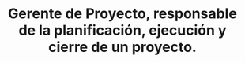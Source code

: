 ---
layout: default
title: Gerente de Proyecto, responsable de la planificación, ejecución y cierre de un proyecto.
has_children: true
parent: Gestión de Proyectos
grand_parent: Taxonomía
---